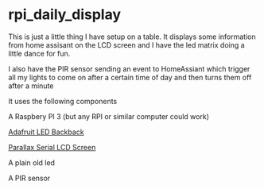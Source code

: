 # rpi_daily_display

This is just a little thing I have setup on a table. It displays some information from home assisant on the LCD screen and I have the led
matrix doing a little dance for fun.

I also have the PIR sensor sending an event to HomeAssiant which trigger all my lights to come on after a certain time of day and then turns them off after a minute

It uses the following components

A Raspbery PI 3 (but any RPI or similar computer could work)

[Adafruit LED Backback](https://learn.adafruit.com/adafruit-led-backpack)

[Parallax Serial LCD Screen](https://www.parallax.com/product/parallax-2-x-16-serial-lcd-with-piezo-speaker-backlit/)

A plain old led

A PIR sensor
